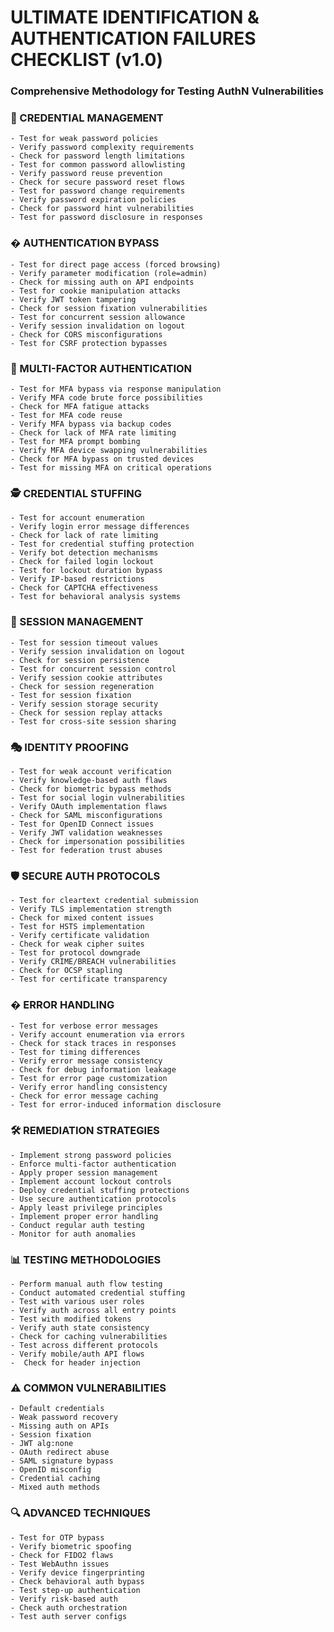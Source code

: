 # ULTIMATE IDENTIFICATION & AUTHENTICATION FAILURES CHECKLIST (v1.0)

### Comprehensive Methodology for Testing AuthN Vulnerabilities

### 🔐 CREDENTIAL MANAGEMENT

    - Test for weak password policies
    - Verify password complexity requirements
    - Check for password length limitations
    - Test for common password allowlisting
    - Verify password reuse prevention
    - Check for secure password reset flows
    - Test for password change requirements
    - Verify password expiration policies
    - Check for password hint vulnerabilities
    - Test for password disclosure in responses

### � AUTHENTICATION BYPASS

    - Test for direct page access (forced browsing)
    - Verify parameter modification (role=admin)
    - Check for missing auth on API endpoints
    - Test for cookie manipulation attacks
    - Verify JWT token tampering
    - Check for session fixation vulnerabilities
    - Test for concurrent session allowance
    - Verify session invalidation on logout
    - Check for CORS misconfigurations
    - Test for CSRF protection bypasses

### 🔑 MULTI-FACTOR AUTHENTICATION

    - Test for MFA bypass via response manipulation
    - Verify MFA code brute force possibilities
    - Check for MFA fatigue attacks
    - Test for MFA code reuse
    - Verify MFA bypass via backup codes
    - Check for lack of MFA rate limiting
    - Test for MFA prompt bombing
    - Verify MFA device swapping vulnerabilities
    - Check for MFA bypass on trusted devices
    - Test for missing MFA on critical operations

### 🕵️ CREDENTIAL STUFFING

    - Test for account enumeration
    - Verify login error message differences
    - Check for lack of rate limiting
    - Test for credential stuffing protection
    - Verify bot detection mechanisms
    - Check for failed login lockout
    - Test for lockout duration bypass
    - Verify IP-based restrictions
    - Check for CAPTCHA effectiveness
    - Test for behavioral analysis systems

### 🔄 SESSION MANAGEMENT

    - Test for session timeout values
    - Verify session invalidation on logout
    - Check for session persistence
    - Test for concurrent session control
    - Verify session cookie attributes
    - Check for session regeneration
    - Test for session fixation
    - Verify session storage security
    - Check for session replay attacks
    - Test for cross-site session sharing

### 🎭 IDENTITY PROOFING

    - Test for weak account verification
    - Verify knowledge-based auth flaws
    - Check for biometric bypass methods
    - Test for social login vulnerabilities
    - Verify OAuth implementation flaws
    - Check for SAML misconfigurations
    - Test for OpenID Connect issues
    - Verify JWT validation weaknesses
    - Check for impersonation possibilities
    - Test for federation trust abuses

### 🛡️ SECURE AUTH PROTOCOLS

    - Test for cleartext credential submission
    - Verify TLS implementation strength
    - Check for mixed content issues
    - Test for HSTS implementation
    - Verify certificate validation
    - Check for weak cipher suites
    - Test for protocol downgrade
    - Verify CRIME/BREACH vulnerabilities
    - Check for OCSP stapling
    - Test for certificate transparency

### � ERROR HANDLING

    - Test for verbose error messages
    - Verify account enumeration via errors
    - Check for stack traces in responses
    - Test for timing differences
    - Verify error message consistency
    - Check for debug information leakage
    - Test for error page customization
    - Verify error handling consistency
    - Check for error message caching
    - Test for error-induced information disclosure

### 🛠️ REMEDIATION STRATEGIES

    - Implement strong password policies
    - Enforce multi-factor authentication
    - Apply proper session management
    - Implement account lockout controls
    - Deploy credential stuffing protections
    - Use secure authentication protocols
    - Apply least privilege principles
    - Implement proper error handling
    - Conduct regular auth testing
    - Monitor for auth anomalies

### 📊 TESTING METHODOLOGIES

    - Perform manual auth flow testing
    - Conduct automated credential stuffing
    - Test with various user roles
    - Verify auth across all entry points
    - Test with modified tokens
    - Verify auth state consistency
    - Check for caching vulnerabilities
    - Test across different protocols
    - Verify mobile/auth API flows
    -  Check for header injection

### ⚠️ COMMON VULNERABILITIES

    - Default credentials
    - Weak password recovery
    - Missing auth on APIs
    - Session fixation
    - JWT alg:none
    - OAuth redirect abuse
    - SAML signature bypass
    - OpenID misconfig
    - Credential caching
    - Mixed auth methods

### 🔍 ADVANCED TECHNIQUES

    - Test for OTP bypass
    - Verify biometric spoofing
    - Check for FIDO2 flaws
    - Test WebAuthn issues
    - Verify device fingerprinting
    - Check behavioral auth bypass
    - Test step-up authentication
    - Verify risk-based auth
    - Check auth orchestration
    - Test auth server configs
